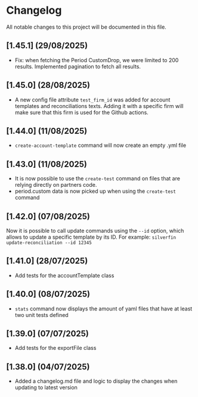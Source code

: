 # Changelog

All notable changes to this project will be documented in this file.

## [1.45.1] (29/08/2025)
- Fix: when fetching the Period CustomDrop, we were limited to 200 results. Implemented pagination to fetch all results.

## [1.45.0] (28/08/2025)
- A new config file attribute `test_firm_id` was added for account templates and reconciliations texts.
Adding it with a specific firm will make sure that this firm is used for the Github actions. 

## [1.44.0] (11/08/2025)
- `create-account-template` command will now create an empty .yml file

## [1.43.0] (11/08/2025)
- It is now possible to use the `create-test` command on files that are relying directly on partners code.
- period.custom data is now picked up when using the `create-test` command

## [1.42.0] (07/08/2025)
Now it is possible to call update commands using the `--id` option, which allows to update a specific template by its ID.
For example: `silverfin update-reconciliation --id 12345`

## [1.41.0] (28/07/2025)
- Add tests for the accountTemplate class

## [1.40.0] (08/07/2025)
- `stats` command now displays the amount of yaml files that have at least two unit tests defined

## [1.39.0] (07/07/2025)
- Add tests for the exportFile class

## [1.38.0] (04/07/2025)
- Added a changelog.md file and logic to display the changes when updating to latest version
